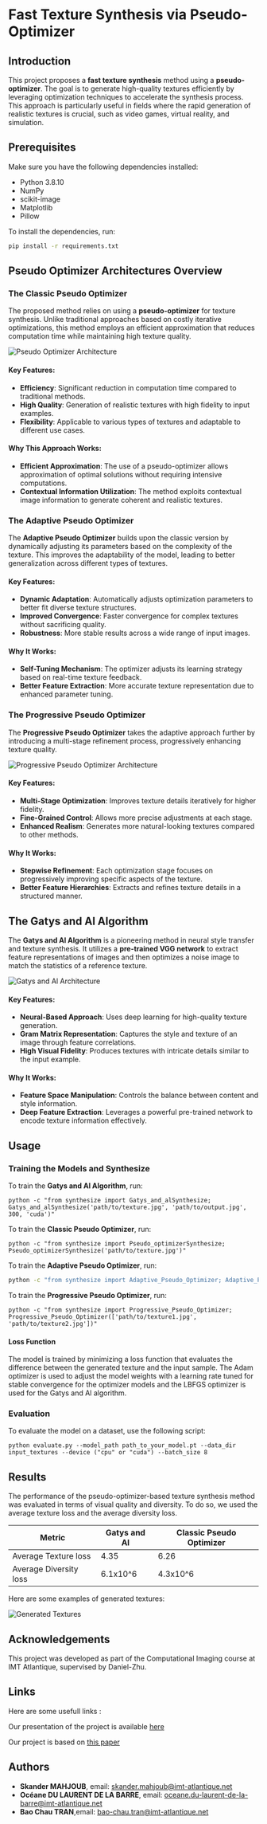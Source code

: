 # Fast Texture Synthesis via Pseudo-Optimizer

## Introduction

This project proposes a **fast texture synthesis** method using a **pseudo-optimizer**. The goal is to generate high-quality textures efficiently by leveraging optimization techniques to accelerate the synthesis process. This approach is particularly useful in fields where the rapid generation of realistic textures is crucial, such as video games, virtual reality, and simulation.

## Prerequisites

Make sure you have the following dependencies installed:

- Python 3.8.10
- NumPy
- scikit-image
- Matplotlib
- Pillow

To install the dependencies, run:

```bash
pip install -r requirements.txt
```
## Pseudo Optimizer Architectures Overview

### The Classic Pseudo Optimizer

The proposed method relies on using a **pseudo-optimizer** for texture synthesis. Unlike traditional approaches based on costly iterative optimizations, this method employs an efficient approximation that reduces computation time while maintaining high texture quality.

![Pseudo Optimizer Architecture](pictures/pseudoOptimizer.png)

#### Key Features:

- **Efficiency**: Significant reduction in computation time compared to traditional methods.
- **High Quality**: Generation of realistic textures with high fidelity to input examples.
- **Flexibility**: Applicable to various types of textures and adaptable to different use cases.

#### Why This Approach Works:

- **Efficient Approximation**: The use of a pseudo-optimizer allows approximation of optimal solutions without requiring intensive computations.
- **Contextual Information Utilization**: The method exploits contextual image information to generate coherent and realistic textures.

### The Adaptive Pseudo Optimizer

The **Adaptive Pseudo Optimizer** builds upon the classic version by dynamically adjusting its parameters based on the complexity of the texture. This improves the adaptability of the model, leading to better generalization across different types of textures.

#### Key Features:
- **Dynamic Adaptation**: Automatically adjusts optimization parameters to better fit diverse texture structures.
- **Improved Convergence**: Faster convergence for complex textures without sacrificing quality.
- **Robustness**: More stable results across a wide range of input images.

#### Why It Works:
- **Self-Tuning Mechanism**: The optimizer adjusts its learning strategy based on real-time texture feedback.
- **Better Feature Extraction**: More accurate texture representation due to enhanced parameter tuning.

### The Progressive Pseudo Optimizer

The **Progressive Pseudo Optimizer** takes the adaptive approach further by introducing a multi-stage refinement process, progressively enhancing texture quality.

![Progressive Pseudo Optimizer Architecture](pictures/propo.png)

#### Key Features:
- **Multi-Stage Optimization**: Improves texture details iteratively for higher fidelity.
- **Fine-Grained Control**: Allows more precise adjustments at each stage.
- **Enhanced Realism**: Generates more natural-looking textures compared to other methods.

#### Why It Works:
- **Stepwise Refinement**: Each optimization stage focuses on progressively improving specific aspects of the texture.
- **Better Feature Hierarchies**: Extracts and refines texture details in a structured manner.

## The Gatys and Al Algorithm

The **Gatys and Al Algorithm** is a pioneering method in neural style transfer and texture synthesis. It utilizes a **pre-trained VGG network** to extract feature representations of images and then optimizes a noise image to match the statistics of a reference texture.

![Gatys and Al Architecture](pictures/gatys.png)


#### Key Features:
- **Neural-Based Approach**: Uses deep learning for high-quality texture generation.
- **Gram Matrix Representation**: Captures the style and texture of an image through feature correlations.
- **High Visual Fidelity**: Produces textures with intricate details similar to the input example.

#### Why It Works:
- **Feature Space Manipulation**: Controls the balance between content and style information.
- **Deep Feature Extraction**: Leverages a powerful pre-trained network to encode texture information effectively.

## Usage

### Training the Models and Synthesize
To train the **Gatys and Al Algorithm**, run:

```
python -c "from synthesize import Gatys_and_alSynthesize; Gatys_and_alSynthesize('path/to/texture.jpg', 'path/to/output.jpg', 300, 'cuda')"
```

To train the **Classic Pseudo Optimizer**, run:

```
python -c "from synthesize import Pseudo_optimizerSynthesize; Pseudo_optimizerSynthesize('path/to/texture.jpg')"
```

To train the **Adaptive Pseudo Optimizer**, run:

```bash
python -c "from synthesize import Adaptive_Pseudo_Optimizer; Adaptive_Pseudo_Optimizer(['path/to/texture1.jpg', 'path/to/texture2.jpg'])"
```

To train the **Progressive Pseudo Optimizer**, run:

```
python -c "from synthesize import Progressive_Pseudo_Optimizer; Progressive_Pseudo_Optimizer(['path/to/texture1.jpg', 'path/to/texture2.jpg'])"
```

#### Loss Function

The model is trained by minimizing a loss function that evaluates the difference between the generated texture and the input sample. The Adam optimizer is used to adjust the model weights with a learning rate tuned for stable convergence for the optimizer models and the LBFGS optimizer is used for the Gatys and Al algorithm.

### Evaluation

To evaluate the model on a dataset, use the following script:

```
python evaluate.py --model_path path_to_your_model.pt --data_dir input_textures --device ("cpu" or "cuda") --batch_size 8
```

## Results

The performance of the pseudo-optimizer-based texture synthesis method was evaluated in terms of visual quality and diversity. To do so, we used the average texture loss and the average diversity loss.

| Metric                | Gatys and Al        | Classic Pseudo Optimizer| 
| --------------------- | ------------------ |------------------ |
| Average Texture loss        | 4.35          | 6.26 |
| Average Diversity loss |6.1x10^6             | 4.3x10^6|

Here are some examples of generated textures:

![Generated Textures](images/generated_textures.png)

## Acknowledgements

This project was developed as part of the Computational Imaging course at IMT Atlantique, supervised by Daniel-Zhu.

## Links
Here are some usefull links :

Our presentation of the project is available [here](https://www.canva.com/design/DAGiuT4c1VE/1s8dMtq2PBPg2NaRC1B28w/edit)

Our project is based on [this paper](https://openaccess.thecvf.com/content_CVPR_2020/papers/Shi_Fast_Texture_Synthesis_via_Pseudo_Optimizer_CVPR_2020_paper.pdf)

## Authors

- **Skander MAHJOUB**, email: skander.mahjoub@imt-atlantique.net
- **Océane DU LAURENT DE LA BARRE**, email: oceane.du-laurent-de-la-barre@imt-atlantique.net
- **Bao Chau TRAN**,email: bao-chau.tran@imt-atlantique.net
